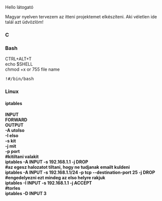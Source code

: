 
<p>Hello látogató</p>
<p>Magyar nyelven tervezem az itteni projektemet elkészíteni. Aki véletlen ide talál azt üdvözlöm!</P>

<h3>C</h3>

<h3>Bash</h3>
CTRL+ALT+T<br>
echo $SHELL<br>
chmod +x or 755 file name

<pre>!#/bin/bash</pre>

<h3>Linux</h3>
<h4>iptables<h4>
<p>
INPUT<br>
FORWARD<br>
OUTPUT<br>
-A utolso<br>
-I elso<br>
-s kit<br>
-j mit<br>
-p port<br>
#kitiltani valakit<br>
iptables -A INPUT -s 192.168.1.1 -j DROP<br>
#az egesz halozatot tiltani, hogy ne tudjanak emailt kuldeni<br>
iptables -A INPUT -s 192.168.1.1/24 -p tcp --destination-port 25 -j DROP<br>
#engedelyezni ezt mindeg az elso helyre rakjuk<br>
iptables -I INPUT -s 192.168.1.1 -j ACCEPT<br>
#torles<br>
iptables -D INPUT 3<br>
</p>


